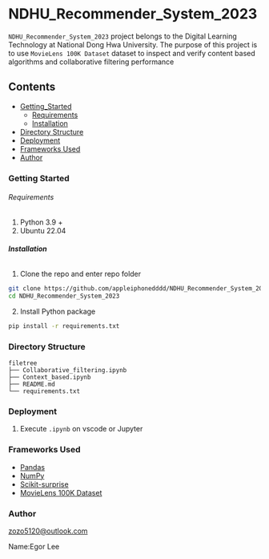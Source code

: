 # NDHU_Recommender_System_2023

`NDHU_Recommender_System_2023` project belongs to the Digital Learning Technology at National Dong Hwa University. The purpose of this project is to use `MovieLens 100K Dataset` dataset to inspect and verify content based algorithms and collaborative filtering performance

## Contents

- [Getting_Started](#GettingStarted)
  - [Requirements](#Requirements)
  - [Installation](#Installation)
- [Directory Structure](#Directory-Structure)
- [Deployment](#Deployment)
- [Frameworks Used](#Frameworks-Used)
- [Author](#Author)


### Getting Started

###### Requirements

1. Python 3.9 +
2. Ubuntu 22.04

###### **Installation**

1. Clone the repo and enter repo folder

```sh
git clone https://github.com/appleiphonedddd/NDHU_Recommender_System_2023.git
cd NDHU_Recommender_System_2023
```

2. Install Python package

```sh
pip install -r requirements.txt
```

### Directory Structure

```
filetree 
├── Collaborative_filtering.ipynb
├── Context_based.ipynb
├── README.md
└── requirements.txt
```

### Deployment

1. Execute `.ipynb` on vscode or Jupyter


### Frameworks Used

- [Pandas](https://pandas.pydata.org/)
- [NumPy](https://numpy.org/)
- [Scikit-surprise](https://surprise.readthedocs.io/en/stable/)
- [MovieLens 100K Dataset](https://grouplens.org/datasets/movielens/100k/)

### Author

zozo5120@outlook.com

Name:Egor Lee
